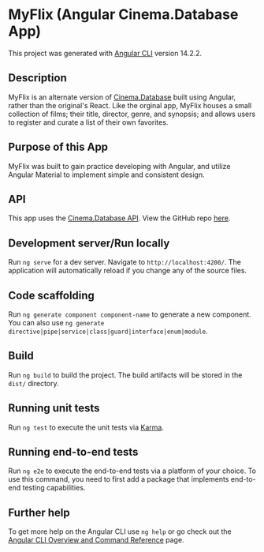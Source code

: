 # MyFlix (Angular Cinema.Database App)

This project was generated with [Angular CLI](https://github.com/angular/angular-cli) version 14.2.2.

## Description

MyFlix is an alternate version of [Cinema.Database](https://github.com/liztheshiz/movie-client) built using Angular, rather than the original's React. Like the orginal app, MyFlix houses a small collection of films; their title, director, genre, and synopsis; and allows users to register and curate a list of their own favorites.

## Purpose of this App

MyFlix was built to gain practice developing with Angular, and utilize Angular Material to implement simple and consistent design.

## API

This app uses the [Cinema.Database API](https://cinemadatabase.herokuapp.com/). View the GitHub repo [here](https://github.com/liztheshiz/movie-api).

## Development server/Run locally

Run `ng serve` for a dev server. Navigate to `http://localhost:4200/`. The application will automatically reload if you change any of the source files.

## Code scaffolding

Run `ng generate component component-name` to generate a new component. You can also use `ng generate directive|pipe|service|class|guard|interface|enum|module`.

## Build

Run `ng build` to build the project. The build artifacts will be stored in the `dist/` directory.

## Running unit tests

Run `ng test` to execute the unit tests via [Karma](https://karma-runner.github.io).

## Running end-to-end tests

Run `ng e2e` to execute the end-to-end tests via a platform of your choice. To use this command, you need to first add a package that implements end-to-end testing capabilities.

## Further help

To get more help on the Angular CLI use `ng help` or go check out the [Angular CLI Overview and Command Reference](https://angular.io/cli) page.
